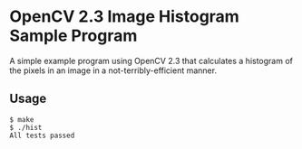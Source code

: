OpenCV 2.3 Image Histogram Sample Program
=========================================

A simple example program using OpenCV 2.3 that calculates a histogram of
the pixels in an image in a not-terribly-efficient manner.

Usage
-----

    $ make
    $ ./hist
    All tests passed